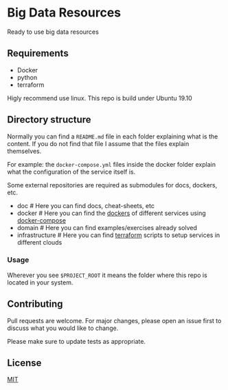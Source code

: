 # Big Data Resources

Ready to use big data resources

## Requirements

- Docker
- python
- terraform

Higly recommend use linux. This repo is build under Ubuntu 19.10

## Directory structure

Normally you can find a ```README.md``` file in each folder explaining what is the content.
If you do not find that file I assume that the files explain themselves.

For example: the ```docker-compose.yml``` files inside the docker folder explain what the configuration of the service itself is.

Some external repositories are required as submodules for docs, dockers, etc.

- doc # Here you can find docs, cheat-sheets, etc
- docker # Here you can find the [dockers](https://www.docker.com/) of different services using [docker-compose](https://docs.docker.com/compose/)
- domain # Here you can find examples/exercises already solved
- infrastructure # Here you can find [terraform](https://www.terraform.io/) scripts to setup services in different clouds

### Usage

Wherever you see `$PROJECT_ROOT` it means the folder where this repo is located in your system.

## Contributing
Pull requests are welcome. For major changes, please open an issue first to discuss what you would like to change.

Please make sure to update tests as appropriate.

## License
[MIT](https://choosealicense.com/licenses/mit/)
